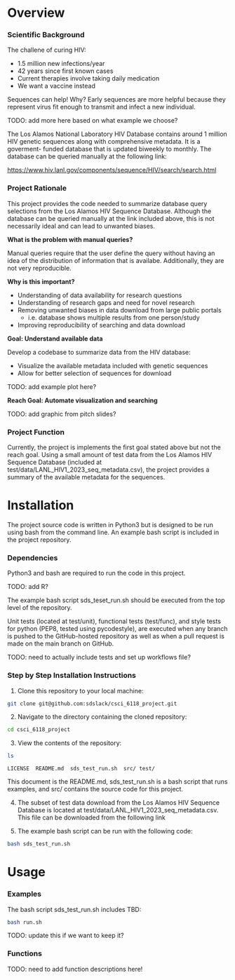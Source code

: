 # **Overview**

### **Scientific Background**

The challene of curing HIV:

+ 1.5 million new infections/year 
+ 42 years since first known cases
+ Current therapies involve taking daily medication
+ We want a vaccine instead

Sequences can help! Why? Early sequences are more helpful because
they represent virus fit enough to transmit and infect a new individual.

TODO: add more here based on what example we choose?

The Los Alamos National Laboratory HIV Database contains around 1 million
HIV genetic sequences along with comprehensive metadata. It is a goverment-
funded database that is updated biweekly to monthly. The database can be
queried manually at the following link:

https://www.hiv.lanl.gov/components/sequence/HIV/search/search.html

### **Project Rationale**

This project provides the code needed to summarize database query
selections from the Los Alamos HIV Sequence Database. Although the database
can be queried manually at the link included above, this is not necessarily
ideal and can lead to unwanted biases.

**What is the problem with manual queries?**

Manual queries require that the user define the query without having
an idea of the distribution of information that is availabe. Additionally,
they are not very reproducible. 

**Why is this important?**

+ Understanding of data availability for research questions
+ Understanding of research gaps and need for novel research
+ Removing unwanted biases in data download from large public portals
    + i.e. database shows multiple results from one person/study
+ Improving reproducibility of searching and data download

**Goal: Understand available data**

Develop a codebase to summarize data from the HIV database:

+ Visualize the available metadata included with genetic sequences
+ Allow for better selection of sequences for download

TODO: add example plot here?

**Reach Goal: Automate visualization and searching**

TODO: add graphic from pitch slides?

### **Project Function**

Currently, the project is implements the first goal stated above but not
the reach goal. Using a small amount of test data from the Los Alamos HIV
Sequence Database (included at test/data/LANL_HIV1_2023_seq_metadata.csv),
the project provides a summary of the available metadata for the sequences.

# **Installation**

The project source code is written in Python3 but is designed to be
run using bash from the command line. An example bash script is
included in the project repository.

### **Dependencies**

Python3 and bash are required to run the code in this project.

TODO: add R?

The example bash script sds_teset_run.sh should be executed from the top
level of the repository.

Unit tests (located at test/unit), functional tests (test/func), and style
tests for python (PEP8, tested using pycodestyle), are executed when
any branch is pushed to the GitHub-hosted repository as well as when a pull
request is made on the main branch on GitHub. 

TODO: need to actually include tests and set up workflows file?

### **Step by Step Installation Instructions**

1. Clone this repository to your local machine:

```bash
git clone git@github.com:sdslack/csci_6118_project.git
```

2. Navigate to the directory containing the cloned repository:

```bash
cd csci_6118_project
```

3. View the contents of the repository:

```bash
ls
```
```
LICENSE  README.md  sds_test_run.sh  src/ test/
```

This document is the README.md, sds_test_run.sh is a bash script that runs
examples, and src/ contains the source code for this project.

4. The subset of test data download from the Los Alamos HIV Sequence
    Database is located at test/data/LANL_HIV1_2023_seq_metadata.csv.
    This file can be downloaded from the following link

5. The example bash script can be run with the following code:

```bash
bash sds_test_run.sh
```

# **Usage**

### **Examples**

The bash script sds_test_run.sh includes TBD:

```bash
bash run.sh
```
TODO: update this if we want to keep it?


### **Functions**

TODO: need to add function descriptions here!
